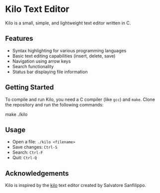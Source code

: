 # Kilo Text Editor

Kilo is a small, simple, and lightweight text editor written in C. 

## Features

- Syntax highlighting for various programming languages
- Basic text editing capabilities (insert, delete, save)
- Navigation using arrow keys
- Search functionality
- Status bar displaying file information

## Getting Started

To compile and run Kilo, you need a C compiler (like `gcc`) and `make`. Clone the repository and run the following commands:


make
./kilo <filename>


## Usage

- Open a file: `./kilo <filename>`
- Save changes: `Ctrl-S`
- Search: `Ctrl-F`
- Quit: `Ctrl-Q`

## Acknowledgements

Kilo is inspired by the [kilo](https://github.com/antirez/kilo) text editor created by Salvatore Sanfilippo.